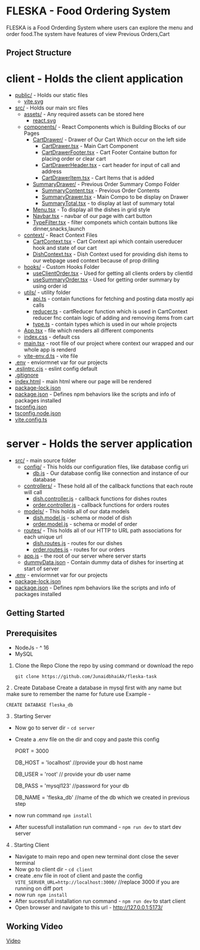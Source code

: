 

FLESKA - Food Ordering System
=============
FLESKA is a Food Orderding System where users can explore the menu and order food.The system have features of view Previous Orders,Cart


Project Structure
-------------
# client - Holds the client application

* [public/](.\client\public) - Holds our static files
  * [vite.svg](.\client\public\vite.svg)
* [src/](.\client\src) - Holds our main src files
  * [assets/](.\client\src\assets) - Any required assets can be stored here
    * [react.svg](.\client\src\assets\react.svg)
  * [components/](.\client\src\components) - React Components which is Building Blocks of our Pages
    * [CartDrawer/](.\client\src\components\CartDrawer) - Drawer of Our Cart Which occur on the left side
      * [CartDrawer.tsx](.\client\src\components\CartDrawer\CartDrawer.tsx) - Main Cart Component
      * [CartDrawerFooter.tsx](.\client\src\components\CartDrawer\CartDrawerFooter.tsx)  - Cart Footer Containe button for placing order or clear cart
      * [CartDrawerHeader.tsx](.\client\src\components\CartDrawer\CartDrawerHeader.tsx)  - cart header for input of call and address
      * [CartDrawerItem.tsx](.\client\src\components\CartDrawer\CartDrawerItem.tsx)      - Cart Items that is added
    * [SummaryDrawer/](.\client\src\components\SummaryDrawer)               - Previous Order Summary Compo Folder
      * [SummaryContent.tsx](.\client\src\components\SummaryDrawer\SummaryContent.tsx) - Previous Order Contents
      * [SummaryDrawer.tsx](.\client\src\components\SummaryDrawer\SummaryDrawer.tsx)   - Main Compo to be display on Drawer
      * [SummaryTotal.tsx](.\client\src\components\SummaryDrawer\SummaryTotal.tsx)     - to display at last of summary total
    * [Menu.tsx](.\client\src\components\Menu.tsx)       - To display all the dishes in grid style
    * [Navbar.tsx](.\client\src\components\Navbar.tsx)   - navbar of our page with cart button
    * [TypeFilter.tsx](.\client\src\components\TypeFilter.tsx) - filter componets which contain buttons like dinner,snacks,launch
  * [context/](.\client\src\context) - React Context Files
    * [CartContext.tsx](.\client\src\context\CartContext.tsx) - Cart Context api which contain usereducer hook and state of our cart
    * [DishContext.tsx](.\client\src\context\DishContext.tsx) - Dish Context used for providing dish items to our webpage used context because of prop drilling
  * [hooks/](.\client\src\hooks) - Custom Hooks Folder
    * [useClientOrder.tsx](.\client\src\hooks\useClientOrder.tsx)  - Used for getting all clients orders by clientId
    * [useSummaryOrder.tsx](.\client\src\hooks\useSummaryOrder.tsx) -  Used for getting order summary by using order id
  * [utils/](.\client\src\utils) - utility folder
    * [api.ts](.\client\src\utils\api.ts) - contain functions for fetching and posting data mostly api calls
    * [reducer.ts](.\client\src\utils\reducer.ts) - cartReducer function which is used in CartContext reducer fnc contain logic of adding and removing items from cart
    * [type.ts](.\client\src\utils\type.ts) - contain types which is used in our whole projects
  * [App.tsx](.\client\src\App.tsx) - file which renders all different components
  * [index.css](.\client\src\index.css) - default css
  * [main.tsx](.\client\src\main.tsx) - root file of our project where context our wrapped and our whole app is renderd
  * [vite-env.d.ts](.\client\src\vite-env.d.ts) - vite file
* [.env](.\client\.env) - enviormnet var for our projects
* [.eslintrc.cjs](.\client\.eslintrc.cjs) - eslint config default
* [.gitignore](.\client\.gitignore)
* [index.html](.\client\index.html) - main html where our page will be rendered
* [package-lock.json](.\client\package-lock.json)
* [package.json](.\client\package.json) - Defines npm behaviors like the scripts and info of packages installed
* [tsconfig.json](.\client\tsconfig.json)
* [tsconfig.node.json](.\client\tsconfig.node.json)
* [vite.config.ts](.\client\vite.config.ts)

# server - Holds the server application

* [src/](.\server\src) - main source folder
  * [config/](.\server\src\config) - This holds our configuration files, like database config uri
    * [db.js](.\server\src\config\db.js) - Our database config like connection and instance of our database
  * [controllers/](.\server\src\controllers) - These hold all of the callback functions  that each route will call
    * [dish.controller.js](.\server\src\controllers\dish.controller.js) - callback functions for dishes routes
    * [order.controller.js](.\server\src\controllers\order.controller.js) - callback functions for orders routes
  * [models/](.\server\src\models) - This holds all of our data models
    * [dish.model.js](.\server\src\models\dish.model.js) - schema or model of dish
    * [order.model.js](.\server\src\models\order.model.js) - schema or model of order
  * [routes/](.\server\src\routes) - This holds all of our HTTP to URL path associations for each unique url
    * [dish.routes.js](.\server\src\routes\dish.routes.js) - routes for our dishes
    * [order.routes.js](.\server\src\routes\order.routes.js) - routes for our orders
  * [app.js](.\server\src\app.js) - the root of our server where server starts
  * [dummyData.json](.\server\src\dummyData.json) - Contain dummy data of dishes for inserting at start of server
* [.env](.\server\.env) - enviormnet var for our projects
* [package-lock.json](.\server\package-lock.json)
* [package.json](.\server\package.json) - Defines npm behaviors like the scripts and info of packages installed


Getting Started
-------------
Prerequisites
----------------
- NodeJs - ^ 16
- MySQL
  
1. Clone the Repo
    Clone the repo by using command or download the repo

    `git clone https://github.com/JunaidbhaiAk/fleska-task`

2 . Create Database
  Create a database in mysql first with any name but make sure to remember the name for future use Example -

  `CREATE DATABASE fleska_db`

3 . Starting Server
  - Now go to server dir - `cd server`
  - Create a .env file on the dir and copy and paste this config
    
      PORT = 3000
    
      DB_HOST = 'localhost' //provide your db host name
    
      DB_USER = 'root' // provide your db user name
    
      DB_PASS = 'mysql123' //password for your db
    
      DB_NAME = 'fleska_db' //name of the db which we created in previous step
  	
  - now run command `npm install`
  - After sucessfull installation run command - `npm run dev` to start dev server

4 . Starting Client
  - Navigate to main repo and open new terminal dont close the sever terminal
  - Now go to client dir - `cd client`
  - create .env file in root of client and paste the config
  	`VITE_SERVER_URL=http://localhost:3000/` //replace 3000 if you are running on diff port
  - now run` npm install`
  - After sucessfull installation run command - `npm run dev` to start client
  - Open browser and navigate to this url - http://127.0.0.1:5173/

Working Video
----------------------
[Video](https://www.youtube.com/watch?v=5GdXjD45zOQ)
